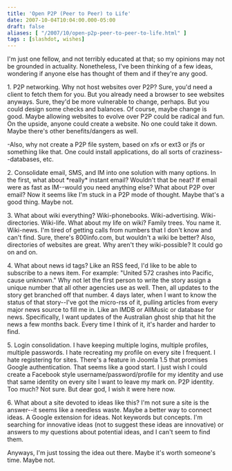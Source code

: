 ```yaml
---
title: 'Open P2P (Peer to Peer) to Life'
date: 2007-10-04T10:04:00.000-05:00
draft: false
aliases: [ "/2007/10/open-p2p-peer-to-peer-to-life.html" ]
tags : [slashdot, wishes]
---
```


I'm just one fellow, and not terribly educated at that; so my opinions may not be grounded in actuality. Nonetheless, I've been thinking of a few ideas, wondering if anyone else has thought of them and if they're any good.  
  
1\. P2P networking. Why not host websites over P2P? Sure, you'd need a client to fetch them for you. But you already need a browser to see websites anyways. Sure, they'd be more vulnerable to change, perhaps. But you could design some checks and balances. Of course, maybe change is good. Maybe allowing websites to evolve over P2P could be radical and fun. On the upside, anyone could create a website. No one could take it down. Maybe there's other benefits/dangers as well.  
  
\-Also, why not create a P2P file system, based on xfs or ext3 or jfs or something like that. One could install applications, do all sorts of craziness--databases, etc.  
  
2\. Consolidate email, SMS, and IM into one solution with many options. In the first, what about \*really\* instant email? Wouldn't that be neat? If email were as fast as IM--would you need anything else? What about P2P over email? Now it seems like I'm stuck in a P2P mode of thought. Maybe that's a good thing. Maybe not.  
  
3\. What about wiki everything? Wiki-phonebooks. Wiki-advertising. Wiki-directories. Wiki-life. What about my life on wiki? Family trees. You name it. Wiki-news. I'm tired of getting calls from numbers that I don't know and can't find. Sure, there's 800info.com, but wouldn't a wiki be better? Also, directories of websites are great. Why aren't they wiki-possible? It could go on and on.  
  
4\. What about news id tags? Like an RSS feed, I'd like to be able to subscribe to a news item. For example: "United 572 crashes into Pacific, cause unknown." Why not let the first person to write the story assign a unique number that all other agencies use as well. Then, all updates to the story get branched off that number. 4 days later, when I want to know the status of that story--I've got the micro-rss of it, pulling articles from every major news source to fill me in. Like an IMDB or AllMusic or database for news. Specifically, I want updates of the Australian ghost ship that hit the news a few months back. Every time I think of it, it's harder and harder to find.  
  
5\. Login consolidation. I have keeping multiple logins, multiple profiles, multiple passwords. I hate recreating my profile on every site I frequent. I hate registering for sites. There's a feature in Joomla 1.5 that promises Google authentication. That seems like a good start. I just wish I could create a Facebook style username/password/profile for my identity and use that same identity on every site I want to leave my mark on. P2P identity. Too much? Not sure. But dear god, I wish it were here now.  
  
6\. What about a site devoted to ideas like this? I'm not sure a site is the answer--it seems like a needless waste. Maybe a better way to connect ideas. A Google extension for ideas. Not keywords but concepts. I'm searching for innovative ideas (not to suggest these ideas are innovative) or answers to my questions about potential ideas, and I can't seem to find them.  
  
Anyways, I'm just tossing the idea out there. Maybe it's worth someone's time. Maybe not.